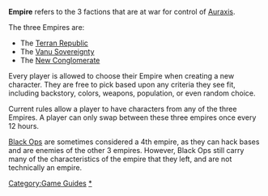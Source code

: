 **Empire** refers to the 3 factions that are at war for control of
[Auraxis](/Auraxis "wikilink").

The three Empires are:

- The [Terran Republic](/Terran_Republic "wikilink")
- The [Vanu Sovereignty](/Vanu_Sovereignty "wikilink")
- The [New Conglomerate](/New_Conglomerate "wikilink")

Every player is allowed to choose their Empire when creating a new
character. They are free to pick based upon any criteria they see fit,
including backstory, colors, weapons, population, or even random choice.

Current rules allow a player to have characters from any of the three
Empires. A player can only swap between these three empires once every
12 hours.

[Black Ops](/Black_Ops "wikilink") are sometimes considered a 4th empire,
as they can hack bases and are enemies of the other 3 empires. However,
Black Ops still carry many of the characteristics of the empire that
they left, and are not technically an empire.

[Category:Game Guides](/Category:Game_Guides "wikilink")
[\*](/Category:Empires "wikilink")
